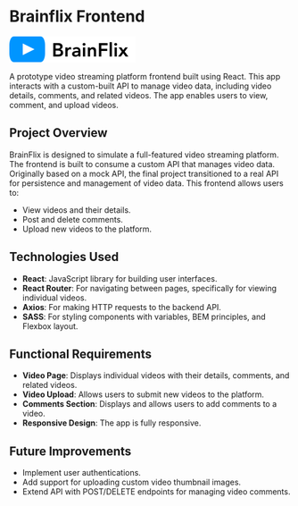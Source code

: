# Brainflix Frontend
![Brainflix logo](https://raw.githubusercontent.com/kirk-en/kirk-enbysk-brainflix/0b614d82f85bf281e6741bba669bd39cf70c5a36/src/assets/logo/BrainFlix-logo.svg)

A prototype video streaming platform frontend built using React. This app interacts with a custom-built API to manage video data, including video details, comments, and related videos. The app enables users to view, comment, and upload videos.

## Project Overview

BrainFlix is designed to simulate a full-featured video streaming platform. The frontend is built to consume a custom API that manages video data. Originally based on a mock API, the final project transitioned to a real API for persistence and management of video data. This frontend allows users to:

- View videos and their details.
- Post and delete comments.
- Upload new videos to the platform.

## Technologies Used

- **React**: JavaScript library for building user interfaces.
- **React Router**: For navigating between pages, specifically for viewing individual videos.
- **Axios**: For making HTTP requests to the backend API.
- **SASS**: For styling components with variables, BEM principles, and Flexbox layout.

## Functional Requirements

- **Video Page**: Displays individual videos with their details, comments, and related videos.
- **Video Upload**: Allows users to submit new videos to the platform.
- **Comments Section**: Displays and allows users to add comments to a video.
- **Responsive Design**: The app is fully responsive.

## Future Improvements

- Implement user authentications.
- Add support for uploading custom video thumbnail images.
- Extend API with POST/DELETE endpoints for managing video comments.
